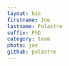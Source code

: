 ```yaml
---
layout: bio
firstname: Joe
lastname: Polastre
suffix: PhD
category: team
photo: joe
github: polastre
---
```

